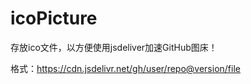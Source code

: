 # icoPicture

存放ico文件，以方便使用jsdeliver加速GitHub图床！

格式：https://cdn.jsdelivr.net/gh/user/repo@version/file
